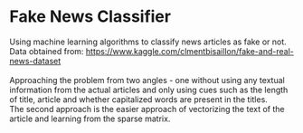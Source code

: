 # Fake News Classifier
Using machine learning algorithms to classify news articles as fake or not. Data obtained from: https://www.kaggle.com/clmentbisaillon/fake-and-real-news-dataset <br><br>
Approaching the problem from two angles - one without using any textual information from the actual articles and only using cues such as the length of title, article and whether capitalized words are present in the titles. <br>
The second approach is the easier approach of vectorizing the text of the article and learning from the sparse matrix. 
